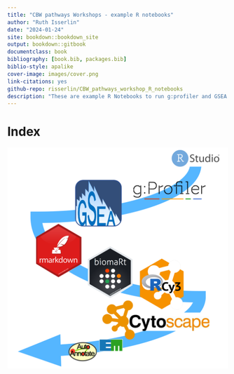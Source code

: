```yaml
--- 
title: "CBW pathways Workshops - example R notebooks"
author: "Ruth Isserlin"
date: "2024-01-24"
site: bookdown::bookdown_site
output: bookdown::gitbook
documentclass: book
bibliography: [book.bib, packages.bib]
biblio-style: apalike
cover-image: images/cover.png
link-citations: yes
github-repo: risserlin/CBW_pathways_workshop_R_notebooks
description: "These are example R Notebooks to run g:profiler and GSEA and visualize results in Cytoscape with Enrichment map directly from R"
---
```


# Index

![](./images/cover.png)


